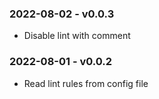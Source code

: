 ### 2022-08-02 - v0.0.3
* Disable lint with comment

### 2022-08-01 - v0.0.2
* Read lint rules from config file
